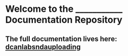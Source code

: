 # Welcome to the ___________ Documentation Repository

## The full documentation lives here: [dcanlabsndauploading]()
